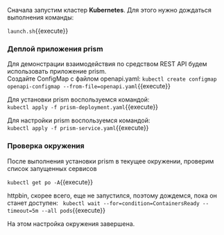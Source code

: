 Сначала запустим кластер **Kubernetes**. Для этого нужно дождаться выполнения команды:

`launch.sh`{{execute}}

### Деплой приложения prism
Для демонстрации взаимодействия по средством REST API будем использовать приложение prism.  
Создайте ConfigMap с файлом openapi.yaml:
`kubectl create configmap openapi-configmap --from-file=openapi.yaml`{{execute}}

Для установки prism воспользуемся командой:  
`kubectl apply -f prism-deployment.yaml`{{execute}}

Для настройки prism воспользуемся командой:  
`kubectl apply -f prism-service.yaml`{{execute}}

### Проверка окружения
После выполнения установки prism в текущее окружении, проверим список запущенных сервисов

`kubectl get po -A`{{execute}}

httpbin, скорее всего, еще не запустился, поэтому дождемся, пока он станет доступен: 
` kubectl wait --for=condition=ContainersReady --timeout=5m --all pods`{{execute}}  

На этом настройка окружения завершена.